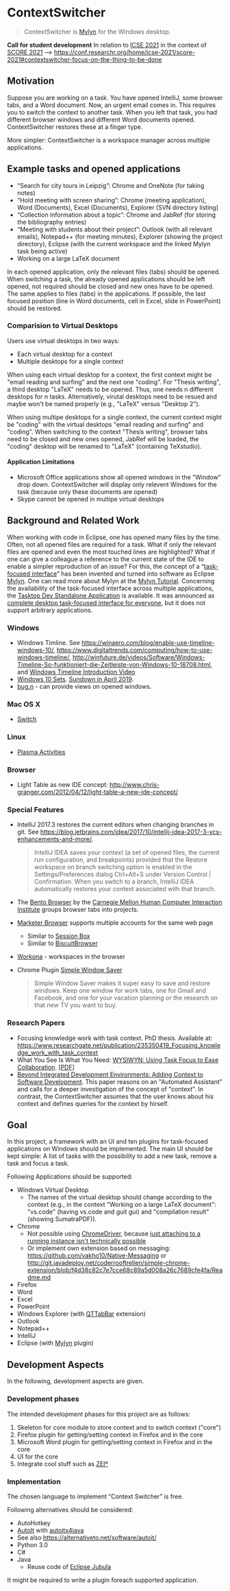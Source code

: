 # ContextSwitcher

> ContextSwitcher is [Mylyn](https://www.eclipse.org/mylyn/) for the Windows desktop.

**Call for student development** In relation to [ICSE 2021](https://conf.researchr.org/home/icse-2021) in the context of [SCORE 2021](https://conf.researchr.org/home/icse-2021/score-2021) --> <https://conf.researchr.org/home/icse-2021/score-2021#contextswitcher-focus-on-the-thing-to-be-done>

## Motivation

Suppose you are working on a task.
You have opened IntelliJ, some browser tabs, and a Word document.
Now, an urgent email comes in.
This requires you to switch the context to another task.
When you left that task, you had different browser windows and different Word documents opened.
ContextSwitcher restores these at a finger type.

More simpler: ContextSwitcher is a workspace manager across multiple applications.

## Example tasks and opened applications

* “Search for city tours in Leipzig”: Chrome and OneNote (for taking notes)
* “Hold meeting with screen sharing”: Chrome (meeting application), Word (Documents), Excel (Documents), Explorer (SVN directory listing)
* “Collection information about a topic”: Chrome and JabRef (for storing the bibliography entries)
* “Meeting with students about their project”: Outlook (with all relevant emails), Notepad++ (for meeting minutes), Explorer (showing the project directory), Eclipse (with the current workspace and the linked Mylyn task being active)
* Working on a large LaTeX document

In each opened application, only the relevant files (tabs) should be opened.
When switching a task, the already opened applications should be left opened, not required should be closed and new ones have to be opened.
The same applies to files (tabs) in the applications.
If possible, the last focused position (line in Word documents, cell in Excel, slide in PowerPoint) should be restored.

### Comparision to Virtual Desktops

Users use virtual desktops in two ways:

* Each virtual desktop for a context
* Multiple desktops for a single context

When using each virtual desktop for a context, the first context might be "email reading and surfing" and the next one "coding".
For "Thesis writing", a third desktop "LaTeX" needs to be opened.
Thus, one needs n different desktops for n tasks.
Alternatively, virutal desktops need to be resued and maybe won't be named properly (e.g., "LaTeX" versus "Desktop 2").

When using multipe desktops for a single context, the current context might be "coding" with the virtual desktops "email reading and surfing" and "coding". When switching to the context "Thesis writing", browser tabs need to be closed and new ones opened, JabRef will be loaded, the "coding" desktop will be renamed to "LaTeX" (containing TeXstudio).

#### Application Limitations

* Microsoft Office applications show all opened windows in the "Window" drop down. ContextSwitcher will display only relevent Windows for the task (because only these documents are opened)
* Skype cannot be opened in multipe virtual desktops

## Background and Related Work

When working with code in Eclipse, one has opened many files by the time.
Often, not all opened files are required for a task.
What if only the relevant files are opened and even the most touched lines are highlighted?
What if one can give a colleague a reference to the current state of the IDE to enable a simpler reproduction of an issue?
For this, the concept of a “[task-focused interface](https://en.wikipedia.org/wiki/Task-focused_interface)” has been invented and turned into software as Eclipse [Mylyn](https://www.eclipse.org/mylyn/).
One can read more about Mylyn at the [Mylyn Tutorial](https://web.archive.org/web/20170929190100/http://www.tasktop.com/mylyn/tutorial).
Concerning the availability of the task-focused interface across multiple applications, the [Tasktop Dev Standalone Application](http://www.tasktop.com/node/1176/) is available.
It was announced as [complete desktop task-focused interface for everyone](https://www.infoq.com/news/2008/02/tasktop-10), but it does not support arbitrary applications.

### Windows

* Windows Timline. See <https://winaero.com/blog/enable-use-timeline-windows-10/>, <https://www.digitaltrends.com/computing/how-to-use-windows-timeline/>, <http://winfuture.de/videos/Software/Windows-Timeline-So-funktioniert-die-Zeitleiste-von-Windows-10-18708.html>, and [Windows Timeline Introduction Video](https://youtu.be/jV09HpVj4gg?t=123)
* [Windows 10 Sets](https://insider.windows.com/de-de/articles/introducing-sets/).
  [Sundown in April 2019](https://www.heise.de/newsticker/meldung/Bedienkonzept-Microsoft-beerdigt-Sets-fuer-Windows-10-4404211.html).
* [bug.n](https://github.com/fuhsjr00/bug.n) - can provide views on opened windows.

### Mac OS X

* [Switch](https://github.com/numist/Switch)

### Linux

* [Plasma Activities](https://wiki.ubuntuusers.de/Plasma/Aktivit%C3%A4ten/)

### Browser

* Light Table as new IDE concept: <http://www.chris-granger.com/2012/04/12/light-table-a-new-ide-concept/>

### Special Features

* IntelliJ 2017.3 restores the current editors when changing branches in git.
  See <https://blog.jetbrains.com/idea/2017/10/intellij-idea-2017-3-vcs-enhancements-and-more/>.
   
   > IntelliJ IDEA saves your context (a set of opened files, the current run configuration, and breakpoints) provided that the Restore workspace on branch switching option is enabled in the Settings/Preferences dialog Ctrl+Alt+S under Version Control | Confirmation. When you switch to a branch, IntelliJ IDEA automatically restores your context associated with that branch.
  
* The [Bento Browser](https://bentobrowser.com/) by the [Carnegie Mellon Human Computer Interaction Institute](https://hcii.cmu.edu/) groups browser tabs into projects.
* [Marketer Browser](https://www.marketerbrowser.com/) supports multiple accounts for the same web page
  * Similar to [Session Box](https://sessionbox.io/)
  * Similar to [BiscuitBrowser](https://eatbiscuit.com/)
* [Workona](https://workona.com/) - workspaces in the browser
* Chrome Plugin [Simple Window Saver](https://chrome.google.com/webstore/detail/simple-window-saver/fpfmklldfnlcblofkhdeoohfppdoejdc)

   > Simple Window Saver makes it super easy to save and restore windows. Keep one window for work tabs, one for Gmail and Facebook, and one for your vacation planning or the research on that new TV you want to buy.
   
### Research Papers

- Focusing knowledge work with task context. PhD thesis. Available at: <https://www.researchgate.net/publication/235350419_Focusing_knowledge_work_with_task_context>
- What You See Is What You Need: [WYSIWYN: Using Task Focus to Ease Collaboration](http://citeseerx.ist.psu.edu/viewdoc/summary?doi=10.1.1.99.3548). [[PDF](http://citeseerx.ist.psu.edu/viewdoc/download?doi=10.1.1.99.3548&rep=rep1&type=pdf)]
- [Beyond Integrated Development Environments: Adding Context to Software Development](https://doi.org/10.1109/ICSE-NIER.2019.00027). This paper reasons on an "Automated Assistant" and calls for a deeper investigation of the concept of "context". In contrast, the ContextSwitcher assumes that the user knows about his context and defines queries for the context by hirself.

## Goal

In this project, a framework with an UI and ten plugins for task-focused applications on Windows should be implemented.
The main UI should be kept simple:
A list of tasks with the possibility to add a new task, remove a task and focus a task.

Following Applications should be supported:

* Windows Virtual Desktop
  * The names of the virtual desktop should change according to the context (e.g., in the context "Working on a large LaTeX document": "vs.code" (having vs.code and guit gui) and "compilation result" (showing SumatraPDF)).
* Chrome
  * Not possible using [ChromeDriver](https://sites.google.com/a/chromium.org/chromedriver/downloads), because [just attaching to a running instance isn't technically possible](https://github.com/seleniumhq/selenium-google-code-issue-archive/issues/18#issuecomment-191402419) 
  * Or implement own extension based on messaging: <https://github.com/vakho10/Native-Messaging> or <http://git.javadeploy.net/coderrooftrellen/simple-chrome-extension/blob/f4d38c82c7e7cce68c89a5d008a26c7689cfe4fa/Readme.md>
* Firefox
* Word
* Excel
* PowerPoint
* Windows Explorer (with [QTTabBar](http://qttabbar.wikidot.com/) extension)
* Outlook
* Notepad++
* IntelliJ
* Eclipse (with [Mylyn](https://www.eclipse.org/mylyn/) plugin)

## Development Aspects

In the following, development aspects are given.

### Development phases

The intended development phases for this project are as follows:

1. Skeleton for core module to store context and to switch context ("core")
2. Firefox plugin for getting/setting context in Firefox and in the core
3. Microsoft Word plugin for getting/setting context in Firefox and in the core
4. UI for the core
5. Integrate cool stuff such as [ZEIº](https://timeular.com)

### Implementation

The chosen language to implement “Context Switcher” is free.

Following alternatives should be considered:

* AutoHotkey
* [AutoIt](https://www.autoitscript.com/site/) with [autoitx4java](https://github.com/sixtoad/autoitx4java)
* See also <https://alternativeto.net/software/autoit/>
* Python 3.0
* C#
* Java
  * Reuse code of [Eclipse Jubula](https://www.eclipse.org/jubula/)

It might be required to write a plugin foreach supported application.
